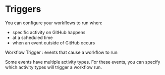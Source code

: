# Triggers

You can configure your workflows to run when:

- specific activity on GitHub happens
- at a scheduled time
- when an event outside of GitHub occurs

Workflow Trigger
: events that cause a workflow to run

Some events have multiple activity types.  For these events, you can specify which activity types will trigger a 
workflow run.

